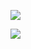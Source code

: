 ![](https://hsto.org/getpro/habr/post_images/45d/82a/d9f/45d82ad9f666f7068488dc3f1e5c9da1.png)

![](http://hsto.org/files/1ba/93f/a5a/1ba93fa5a48646e2a9614271c943b4da.png)